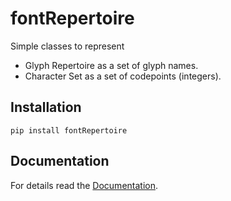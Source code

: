 # fontRepertoire

Simple classes to represent 
- Glyph Repertoire as a set of glyph names.
- Character Set as a set of codepoints (integers).

## Installation

```shell
pip install fontRepertoire
```

## Documentation

For details read the [Documentation](https://fontstuff.gitlab.io/fontRepertoire).
